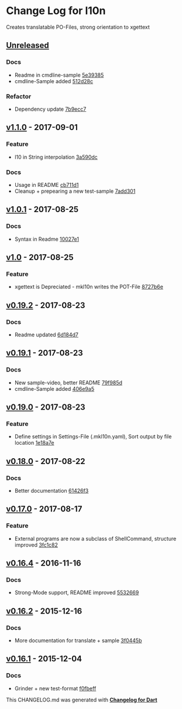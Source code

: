 # Change Log for l10n
Creates translatable PO-Files, strong orientation to xgettext

## [Unreleased](http://github.com/mikemitterer/dart-l10n-gettext/compare/v1.2...HEAD)

### Docs
* Readme in cmdline-sample [5e39385](https://github.com/mikemitterer/dart-l10n-gettext/commit/5e39385ff0720bdfc7d449d5dd414fb49b767fba)
* cmdline-Sample added [512d28c](https://github.com/mikemitterer/dart-l10n-gettext/commit/512d28cd07cfee29511a965214220f6c9a51460e)

### Refactor
* Dependency update [7b9ecc7](https://github.com/mikemitterer/dart-l10n-gettext/commit/7b9ecc715bc319f5d22d4dc6e0077d12b620b628)

## [v1.1.0](http://github.com/mikemitterer/dart-l10n-gettext/compare/v1.0.1...v1.1.0) - 2017-09-01

### Feature
* l10 in String interpolation [3a590dc](https://github.com/mikemitterer/dart-l10n-gettext/commit/3a590dc745f1f4e65f3eae384f811c22e049f479)

### Docs
* Usage in README [cb711d1](https://github.com/mikemitterer/dart-l10n-gettext/commit/cb711d143796a0ab12cf614438ebe7a8badf234a)
* Cleanup + prepearing a new test-sample [7add301](https://github.com/mikemitterer/dart-l10n-gettext/commit/7add301d1a7278c15895197df4566aabbfb43ea8)

## [v1.0.1](http://github.com/mikemitterer/dart-l10n-gettext/compare/v1.0.0...v1.0.1) - 2017-08-25

### Docs
* Syntax in Readme [10027e1](https://github.com/mikemitterer/dart-l10n-gettext/commit/10027e14b07980e300775e2727c65946bf201243)

## [v1.0](http://github.com/mikemitterer/dart-l10n-gettext/compare/v0.19.2...v1.0) - 2017-08-25

### Feature
* xgettext is Depreciated - mkl10n writes the POT-File [8727b6e](https://github.com/mikemitterer/dart-l10n-gettext/commit/8727b6e6d083f3f9bad0f8043ecf97956ce6c386)

## [v0.19.2](http://github.com/mikemitterer/dart-l10n-gettext/compare/v0.19.1...v0.19.2) - 2017-08-23

### Docs
* Readme updated [6d184d7](https://github.com/mikemitterer/dart-l10n-gettext/commit/6d184d7b5e0a16f61aee064e544f21c704ca0103)

## [v0.19.1](http://github.com/mikemitterer/dart-l10n-gettext/compare/v0.19.0...v0.19.1) - 2017-08-23

### Docs
* New sample-video, better README [79f985d](https://github.com/mikemitterer/dart-l10n-gettext/commit/79f985d572985f11e1c32d7cbefdb5156a387af5)
* cmdline-Sample added [406e9a5](https://github.com/mikemitterer/dart-l10n-gettext/commit/406e9a5870c6bb57b529073c46f6355713d2b4fc)

## [v0.19.0](http://github.com/mikemitterer/dart-l10n-gettext/compare/v0.18.0...v0.19.0) - 2017-08-23

### Feature
* Define settings in Settings-File (.mkl10n.yaml), Sort output by file location [1e18a7e](https://github.com/mikemitterer/dart-l10n-gettext/commit/1e18a7e159b1b9c86b4fee43f7c3b0bffffe9ca0)

## [v0.18.0](http://github.com/mikemitterer/dart-l10n-gettext/compare/v0.17.0...v0.18.0) - 2017-08-22

### Docs
* Better documentation [61426f3](https://github.com/mikemitterer/dart-l10n-gettext/commit/61426f3f2b169c85393b71471012744c0c155200)

## [v0.17.0](http://github.com/mikemitterer/dart-l10n-gettext/compare/v0.16.4...v0.17.0) - 2017-08-17

### Feature
* External programs are now a subclass of ShellCommand, structure improved [3fc1c82](https://github.com/mikemitterer/dart-l10n-gettext/commit/3fc1c82104ea967fbd45a13ec0192405159d8941)

## [v0.16.4](http://github.com/mikemitterer/dart-l10n-gettext/compare/v0.16.3...v0.16.4) - 2016-11-16

### Docs
* Strong-Mode support, README improved [5532669](https://github.com/mikemitterer/dart-l10n-gettext/commit/5532669a19e08d9ec71f5280975be2f847ba1403)

## [v0.16.2](http://github.com/mikemitterer/dart-l10n-gettext/compare/v0.16.1...v0.16.2) - 2015-12-16

### Docs
* More documentation for translate + sample [3f0445b](https://github.com/mikemitterer/dart-l10n-gettext/commit/3f0445b8a58bb2095b41e87c7419cafa687ed4d6)

## [v0.16.1](http://github.com/mikemitterer/dart-l10n-gettext/compare/v0.16...v0.16.1) - 2015-12-04

### Docs
* Grinder + new test-format [f0fbeff](https://github.com/mikemitterer/dart-l10n-gettext/commit/f0fbeff3f2b5e24ffccdb077bd2cef75bfee3418)


This CHANGELOG.md was generated with [**Changelog for Dart**](https://pub.dartlang.org/packages/changelog)
